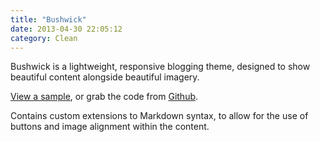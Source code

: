 ```yaml
---
title: "Bushwick"
date: 2013-04-30 22:05:12
category: Clean
---
```


Bushwick is a lightweight, responsive blogging theme, designed to show beautiful content alongside beautiful imagery.

[View a sample](http://bushwick.molovo.co.uk "Bushwick theme demo"), or grab the code from [Github](https://github.com/molovo/bushwick "Bushwick repo").

Contains custom extensions to Markdown syntax, to allow for the use of buttons and image alignment within the content.
